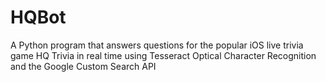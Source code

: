 # HQBot
A Python program that answers questions for the popular iOS live trivia game HQ Trivia in real time using Tesseract Optical Character Recognition and the Google Custom Search API
